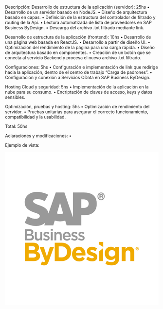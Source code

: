 Descripción:
Desarrollo de estructura de la aplicación (servidor): 25hs
• Desarrollo de un servidor basado en NodeJS.
• Diseño de arquitectura basado en capas.
• Definición de la estructura del controlador de filtrado y routing de la Api.
• Lectura automatizada de lista de proveedores en SAP Business ByDesign.
• Descarga del archivo .txt filtrado mediante link. 

Desarrollo de estructura de la aplicación (frontend): 10hs
• Desarrollo de una página web basada en ReactJS.
• Desarrollo a partir de diseño UI.
• Optimización del rendimiento de la página para una carga rápida.
• Diseño de arquitectura basado en componentes.
• Creación de un botón que se conecta al servicio Backend y procesa el nuevo archivo .txt filtrado.

Configuraciones: 5hs
• Configuración e implementación de link que redirige hacia la aplicación, dentro de el centro de trabajo “Carga de padrones”.
• Configuración y conexión a Servicios OData en SAP Business ByDesign.

Hosting Cloud y seguridad: 5hs
• Implementación de la aplicación en la nube para su consumo.
• Encriptación de claves de acceso, keys y datos sensibles.

Optimización, pruebas y hosting: 5hs
• Optimización de rendimiento del servidor.
• Pruebas unitarias para asegurar el correcto funcionamiento, compatibilidad y la usabilidad.

Total: 50hs


Aclaraciones y modificaciones:
• 

Ejemplo de vista:

 

![alt text](./src/Assets/sap-business-bydesign.png)